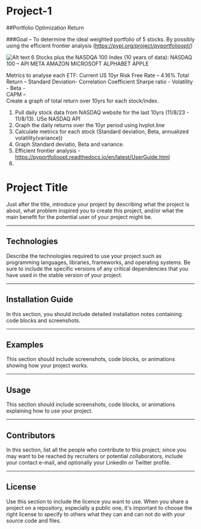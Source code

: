 # Project-1

##Portfolio Optimization Return

###Goal – To determine the ideal weighted portfolio of 5 stocks. 
By possibly using the efficient frontier analysis (https://pypi.org/project/pyportfolioopt/)

![Alt text](https://pyportfolioopt.readthedocs.io/en/latest/_images/efficient_frontier.png)
6 Stocks plus the NASDQA 100 Index (10 years of data):
		NASDAQ 100 – API
		META
		AMAZON
		MICROSOFT
		ALPHABET
		APPLE

Metrics to analyse each ETF: 
Current US 10yr Risk Free Rate – 4.16%
	Total Return – 
	Standard Deviation- 
	Correlation Coefficient
Sharpe ratio -
	Volatility - 
	Beta -  
	CAPM –  
	Create a graph of total return over 10yrs for each stock/index. 
 
1.	Pull daily stock data from NASDAQ website for the last 10yrs (11/8/23 - 11/8/13). USe NASDAQ API
2.	Graph the daily returns over the 10yr period using hvplot.line
3.	Calculate metrics for each stock (Standard deviation, Beta, annualized volatility(variance))
4.	Graph Standard deviatio, Beta and variance.
5.	Efficient frontier analysis - https://pyportfolioopt.readthedocs.io/en/latest/UserGuide.html
6.		

		
# Project Title

Just after the title, introduce your project by describing what the project is about, what problem inspired you to create this project, and/or what the main benefit for the potential user of your project might be.

---

## Technologies

Describe the technologies required to use your project such as programming languages, libraries, frameworks, and operating systems. Be sure to include the specific versions of any critical dependencies that you have used in the stable version of your project.

---

## Installation Guide

In this section, you should include detailed installation notes containing code blocks and screenshots.

---

## Examples

This section should include screenshots, code blocks, or animations showing how your project works.

---

## Usage

This section should include screenshots, code blocks, or animations explaining how to use your project.

---

## Contributors

In this section, list all the people who contribute to this project; since you may want to be reached by recruiters or potential collaborators, include your contact e-mail, and optionally your LinkedIn or Twitter profile.

---

## License

Use this section to include the licence you want to use. When you share a project on a repository, especially a public one, it's important to choose the right license to specify to others what they can and can not do with your source code and files.



